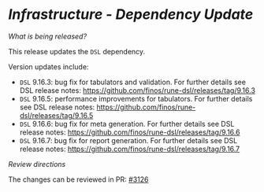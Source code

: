 # _Infrastructure - Dependency Update_

_What is being released?_

This release updates the `DSL` dependency.

Version updates include:
- `DSL` 9.16.3: bug fix for tabulators and validation. For further details see DSL release notes: https://github.com/finos/rune-dsl/releases/tag/9.16.3
- `DSL` 9.16.5: performance improvements for tabulators. For further details see DSL release notes: https://github.com/finos/rune-dsl/releases/tag/9.16.5
- `DSL` 9.16.6: bug fix for meta generation. For further details see DSL release notes: https://github.com/finos/rune-dsl/releases/tag/9.16.6
- `DSL` 9.16.7: bug fix for report generation. For further details see DSL release notes: https://github.com/finos/rune-dsl/releases/tag/9.16.7

_Review directions_

The changes can be reviewed in PR: [#3126](https://github.com/finos/common-domain-model/pull/3126)
